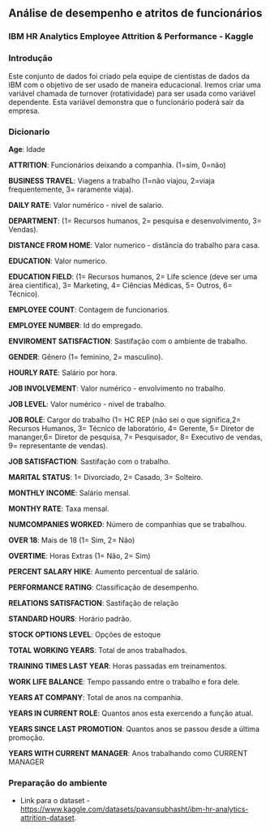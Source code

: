 ## Análise de desempenho e atritos de funcionários
### IBM HR Analytics Employee Attrition & Performance - Kaggle

### Introdução 

Este conjunto de dados foi criado pela equipe de cientistas de dados da IBM com o objetivo de ser usado de maneira educacional. Iremos criar uma variável chamada de turnover (rotatividade) para ser usada como variável dependente. Esta variável demonstra que o funcionário poderá sair da empresa.

### Dicionario

**Age**: Idade

**ATTRITION**: Funcionários deixando a companhia. (1=sim, 0=não)

**BUSINESS TRAVEL**: Viagens a trabalho (1=não viajou, 2=viaja frequentemente, 3= raramente viaja).

**DAILY RATE**: Valor numérico - nivel de salario.

**DEPARTMENT**: (1= Recursos humanos, 2= pesquisa e desenvolvimento, 3= Vendas).

**DISTANCE FROM HOME**: Valor numerico - distância do trabalho para casa.

**EDUCATION**: Valor numerico.

**EDUCATION FIELD**: (1= Recursos humanos, 2= Life science (deve ser uma área cientifica), 3= Marketing, 4= Ciências Médicas, 5= Outros, 6= Técnico).

**EMPLOYEE COUNT**: Contagem de funcionarios.

**EMPLOYEE NUMBER**: Id do empregado.

**ENVIROMENT SATISFACTION**: Sastifação com o ambiente de trabalho.

**GENDER**: Gênero (1= feminino, 2= masculino).

**HOURLY RATE**: Salário por hora.

**JOB INVOLVEMENT**: Valor numérico - envolvimento no trabalho.

**JOB LEVEL**: Valor numérico - nivel de trabalho.

**JOB ROLE**: Cargor do trabalho (1= HC REP (não sei o que significa,2= Recursos Humanos, 3= Técnico de laboratório, 4= Gerente, 5= Diretor de mananger,6= Diretor de pesquisa, 7= Pesquisador, 8= Executivo de vendas, 9= representante de vendas).

**JOB SATISFACTION**: Sastifação com o trabalho.

**MARITAL STATUS**: 1= Divorciado, 2= Casado, 3= Solteiro.

**MONTHLY INCOME**: Salário mensal.

**MONTHY RATE**: Taxa mensal.

**NUMCOMPANIES WORKED**: Número de companhias que se trabalhou.

**OVER 18**: Mais de 18 (1= Sim, 2= Não)

**OVERTIME**: Horas Extras (1= Não, 2= Sim)

**PERCENT SALARY HIKE**: Aumento percentual de salário.

**PERFORMANCE RATING**: Classificação de desempenho.

**RELATIONS SATISFACTION**: Sastifação de relação

**STANDARD HOURS**: Horário padrão.

**STOCK OPTIONS LEVEL**: Opções de estoque

**TOTAL WORKING YEARS**: Total de anos trabalhados.

**TRAINING TIMES LAST YEAR**: Horas passadas em treinamentos.

**WORK LIFE BALANCE**: Tempo passando entre o trabalho e fora dele.

**YEARS AT COMPANY**: Total de anos na companhia.

**YEARS IN CURRENT ROLE**: Quantos anos esta exercendo a função atual.

**YEARS SINCE LAST PROMOTION**: Quantos anos se passou desde a última promoção.

**YEARS WITH CURRENT MANAGER**: Anos trabalhando como CURRENT MANAGER

### Preparação do ambiente

- Link para o dataset - https://www.kaggle.com/datasets/pavansubhasht/ibm-hr-analytics-attrition-dataset.